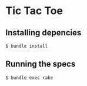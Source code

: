 # Tic Tac Toe

## Installing depencies

`$ bundle install`

## Running the specs

`$ bundle exec rake`
